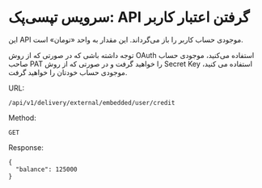 # سرویس تپسی‌پک: API گرفتن اعتبار کاربر

این
API
موجودی حساب کاربر را باز می‌گرداند.
این مقدار به واحد «تومان» است.

توجه داشته باشی که در صورتی که از روش 
OAuth
استفاده می‌کنید، موجودی حساب صاحب
PAT
را خواهید گرفت و در صورتی که از روش 
Secret Key
استفاده می کنید، موجودی حساب خودتان را خواهید گرفت.


URL:

```
/api/v1/delivery/external/embedded/user/credit
```

Method:

```
GET
```

Response:

```json5
{
  "balance": 125000
}
```